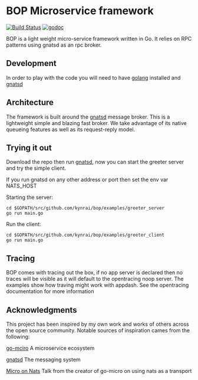 # BOP Microservice framework

[![Build Status](https://travis-ci.org/kynrai/bop.svg?branch=master)](https://travis-ci.org/kynrai/bop)
[![godoc](https://godoc.org/github.com/kynrai/bop?status.svg)](http://godoc.org/github.com/kynrai/bop)

BOP is a light weight micro-service framework written in Go. It relies on RPC patterns using gnatsd as an rpc broker.

## Development

In order to play with the code you will need to have [golang](https://golang.org/doc/install) installed and [gnatsd](http://nats.io/download/)

## Architecture

The framework is built around the [gnatsd](http://nats.io/download/) message broker. This is a lightweight simple and blazing fast broker. We take advantage of its native queueing features as well as its request-reply model.

## Trying it out

Download the repo then run [gnatsd](http://nats.io/download/), now you can start the greeter server and try the simple client.

If you run gnatsd on any other address or port then set the env var NATS_HOST

Starting the server:
```
cd $GOPATH/src/github.com/kynrai/bop/examples/greeter_server
go run main.go
```

Run the client:
```
cd $GOPATH/src/github.com/kynrai/bop/examples/greeter_client
go run main.go
```

## Tracing
BOP comes with tracing out the box, if no app server is declared then no traces will be visible as it will default to the opentracing noop server. The examples show how traving might work with appdash. See the opentracing documentation for more information

## Acknowledgments

This project has been inspired by my own work and works of others across the open source community. Notable sources of inspiration cames from the following:
 
[go-mciro](http://micro.mu) A microservice ecosystem

[gnatsd](https://nats.io) The messaging system

[Micro on Nats](https://nats.io/blog/microonnats/) Talk from the creator of go-micro on using nats as a transport